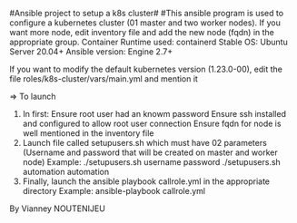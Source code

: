 #Ansible project to setup a k8s cluster#
#This ansible program is used to configure a kubernetes cluster (01 master and two worker nodes).
If you want more node, edit inventory file and add the new node (fqdn) in the appropriate group.
Container Runtime used: containerd
Stable OS: Ubuntu Server 20.04+
Ansible version: Engine 2.7+

If you want to modify the default kubernetes version (1.23.0-00), edit the file roles/k8s-cluster/vars/main.yml and mention it

=> To launch
1. In first:
  Ensure root user had an knowm password 
  Ensure ssh installed and configured to allow root user connection
  Ensure fqdn for node is well mentioned in the inventory file
2. Launch file called setupusers.sh which must have 02 parameters (Username and password that will be created on master and worker node)
Example: ./setupusers.sh username  password
         ./setupusers.sh automation automation
3. Finally, launch the ansible playbook callrole.yml in the appropriate directory
Example: ansible-playbook callrole.yml

By Vianney NOUTENIJEU
